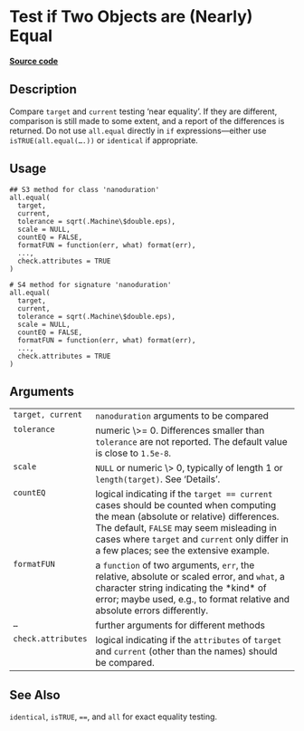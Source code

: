 

# Test if Two Objects are (Nearly) Equal

[**Source code**](https://github.com/eddelbuettel/nanotime/tree/master/R/#L)

## Description

Compare <code>target</code> and <code>current</code> testing ‘near
equality’. If they are different, comparison is still made to some
extent, and a report of the differences is returned. Do not use
<code>all.equal</code> directly in <code>if</code> expressions—either
use <code>isTRUE(all.equal(….))</code> or <code>identical</code> if
appropriate.

## Usage

<pre><code class='language-R'>## S3 method for class 'nanoduration'
all.equal(
  target,
  current,
  tolerance = sqrt(.Machine\$double.eps),
  scale = NULL,
  countEQ = FALSE,
  formatFUN = function(err, what) format(err),
  ...,
  check.attributes = TRUE
)

# S4 method for signature 'nanoduration'
all.equal(
  target,
  current,
  tolerance = sqrt(.Machine\$double.eps),
  scale = NULL,
  countEQ = FALSE,
  formatFUN = function(err, what) format(err),
  ...,
  check.attributes = TRUE
)
</code></pre>

## Arguments

<table role="presentation">
<tr>
<td style="white-space: nowrap; font-family: monospace; vertical-align: top">
<code id="target">target</code>, <code id="current">current</code>
</td>
<td>
<code>nanoduration</code> arguments to be compared
</td>
</tr>
<tr>
<td style="white-space: nowrap; font-family: monospace; vertical-align: top">
<code id="tolerance">tolerance</code>
</td>
<td>
numeric \>= 0. Differences smaller than <code>tolerance</code> are not
reported. The default value is close to <code>1.5e-8</code>.
</td>
</tr>
<tr>
<td style="white-space: nowrap; font-family: monospace; vertical-align: top">
<code id="scale">scale</code>
</td>
<td>
<code>NULL</code> or numeric \> 0, typically of length 1 or
<code>length(target)</code>. See ‘Details’.
</td>
</tr>
<tr>
<td style="white-space: nowrap; font-family: monospace; vertical-align: top">
<code id="countEQ">countEQ</code>
</td>
<td>
logical indicating if the <code>target == current</code> cases should be
counted when computing the mean (absolute or relative) differences. The
default, <code>FALSE</code> may seem misleading in cases where
<code>target</code> and <code>current</code> only differ in a few
places; see the extensive example.
</td>
</tr>
<tr>
<td style="white-space: nowrap; font-family: monospace; vertical-align: top">
<code id="formatFUN">formatFUN</code>
</td>
<td>
a <code>function</code> of two arguments, <code>err</code>, the
relative, absolute or scaled error, and <code>what</code>, a character
string indicating the *kind* of error; maybe used, e.g., to format
relative and absolute errors differently.
</td>
</tr>
<tr>
<td style="white-space: nowrap; font-family: monospace; vertical-align: top">
<code id="...">…</code>
</td>
<td>
further arguments for different methods
</td>
</tr>
<tr>
<td style="white-space: nowrap; font-family: monospace; vertical-align: top">
<code id="check.attributes">check.attributes</code>
</td>
<td>
logical indicating if the <code>attributes</code> of <code>target</code>
and <code>current</code> (other than the names) should be compared.
</td>
</tr>
</table>

## See Also

<code>identical</code>, <code>isTRUE</code>, <code>==</code>, and
<code>all</code> for exact equality testing.
